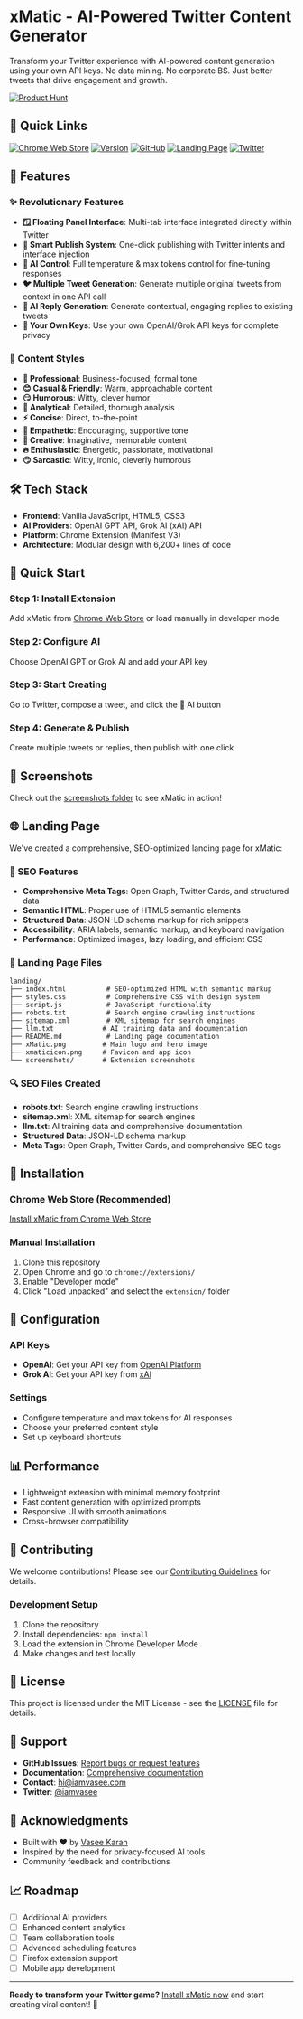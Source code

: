 # xMatic - AI-Powered Twitter Content Generator

Transform your Twitter experience with AI-powered content generation using your own API keys. No data mining. No corporate BS. Just better tweets that drive engagement and growth.

[![Product Hunt](https://api.producthunt.com/widgets/embed-image/v1/featured.svg?post_id=1003826&theme=dark&t=1756470018258)](https://www.producthunt.com/products/xmatic?embed=true&utm_source=badge-featured&utm_medium=badge&utm_source=badge-xmatic)

## 🔗 Quick Links

[![Chrome Web Store](https://img.shields.io/badge/Chrome%20Web%20Store-Install%20xMatic-blue?style=for-the-badge&logo=google-chrome&logoColor=white)](https://chromewebstore.google.com/detail/xmatic/jhgjeaklmjohgmnephiaeiefejdhfnml)
[![Version](https://img.shields.io/badge/Version-1.0.0-green?style=for-the-badge)](https://github.com/iamvasee/xMatic/releases)
[![GitHub](https://img.shields.io/badge/GitHub-View%20Source-black?style=for-the-badge&logo=github&logoColor=white)](https://github.com/iamvasee/xMatic)
[![Landing Page](https://img.shields.io/badge/Landing%20Page-View%20Site-orange?style=for-the-badge)](https://github.com/iamvasee/xMatic/blob/main/landing/index.html)
[![Twitter](https://img.shields.io/badge/Twitter-%40iamvasee-blue?style=for-the-badge&logo=twitter&logoColor=white)](https://x.com/iamvasee)

## 🚀 Features

### ✨ Revolutionary Features
- **🪟 Floating Panel Interface**: Multi-tab interface integrated directly within Twitter
- **🚀 Smart Publish System**: One-click publishing with Twitter intents and interface injection
- **🎯 AI Control**: Full temperature & max tokens control for fine-tuning responses
- **🐦 Multiple Tweet Generation**: Generate multiple original tweets from context in one API call
- **💬 AI Reply Generation**: Generate contextual, engaging replies to existing tweets
- **🔑 Your Own Keys**: Use your own OpenAI/Grok API keys for complete privacy

### 🎨 Content Styles
- **🎯 Professional**: Business-focused, formal tone
- **😊 Casual & Friendly**: Warm, approachable content
- **😏 Humorous**: Witty, clever humor
- **🧠 Analytical**: Detailed, thorough analysis
- **⚡ Concise**: Direct, to-the-point
- **🤗 Empathetic**: Encouraging, supportive tone
- **🎨 Creative**: Imaginative, memorable content
- **🔥 Enthusiastic**: Energetic, passionate, motivational
- **😏 Sarcastic**: Witty, ironic, cleverly humorous

## 🛠️ Tech Stack

- **Frontend**: Vanilla JavaScript, HTML5, CSS3
- **AI Providers**: OpenAI GPT API, Grok AI (xAI) API
- **Platform**: Chrome Extension (Manifest V3)
- **Architecture**: Modular design with 6,200+ lines of code

## 🚀 Quick Start

### Step 1: Install Extension
Add xMatic from [Chrome Web Store](https://chromewebstore.google.com/detail/xmatic/jhgjeaklmjohgmnephiaeiefejdhfnml) or load manually in developer mode

### Step 2: Configure AI
Choose OpenAI GPT or Grok AI and add your API key

### Step 3: Start Creating
Go to Twitter, compose a tweet, and click the 🤖 AI button

### Step 4: Generate & Publish
Create multiple tweets or replies, then publish with one click

## 📸 Screenshots

Check out the [screenshots folder](landing/screenshots/) to see xMatic in action!

## 🌐 Landing Page

We've created a comprehensive, SEO-optimized landing page for xMatic:

### 🎯 SEO Features
- **Comprehensive Meta Tags**: Open Graph, Twitter Cards, and structured data
- **Semantic HTML**: Proper use of HTML5 semantic elements
- **Structured Data**: JSON-LD schema markup for rich snippets
- **Accessibility**: ARIA labels, semantic markup, and keyboard navigation
- **Performance**: Optimized images, lazy loading, and efficient CSS

### 📁 Landing Page Files
```
landing/
├── index.html          # SEO-optimized HTML with semantic markup
├── styles.css          # Comprehensive CSS with design system
├── script.js           # JavaScript functionality
├── robots.txt          # Search engine crawling instructions
├── sitemap.xml         # XML sitemap for search engines
├── llm.txt            # AI training data and documentation
├── README.md           # Landing page documentation
├── xMatic.png         # Main logo and hero image
├── xmaticicon.png     # Favicon and app icon
└── screenshots/       # Extension screenshots
```

### 🔍 SEO Files Created
- **robots.txt**: Search engine crawling instructions
- **sitemap.xml**: XML sitemap for search engines
- **llm.txt**: AI training data and comprehensive documentation
- **Structured Data**: JSON-LD schema markup
- **Meta Tags**: Open Graph, Twitter Cards, and comprehensive SEO tags

## 📱 Installation

### Chrome Web Store (Recommended)
[Install xMatic from Chrome Web Store](https://chromewebstore.google.com/detail/xmatic/jhgjeaklmjohgmnephiaeiefejdhfnml)

### Manual Installation
1. Clone this repository
2. Open Chrome and go to `chrome://extensions/`
3. Enable "Developer mode"
4. Click "Load unpacked" and select the `extension/` folder

## 🔧 Configuration

### API Keys
- **OpenAI**: Get your API key from [OpenAI Platform](https://platform.openai.com/)
- **Grok AI**: Get your API key from [xAI](https://x.ai/)

### Settings
- Configure temperature and max tokens for AI responses
- Choose your preferred content style
- Set up keyboard shortcuts

## 📊 Performance

- Lightweight extension with minimal memory footprint
- Fast content generation with optimized prompts
- Responsive UI with smooth animations
- Cross-browser compatibility

## 🤝 Contributing

We welcome contributions! Please see our [Contributing Guidelines](CONTRIBUTING.md) for details.

### Development Setup
1. Clone the repository
2. Install dependencies: `npm install`
3. Load the extension in Chrome Developer Mode
4. Make changes and test locally

## 📄 License

This project is licensed under the MIT License - see the [LICENSE](LICENSE) file for details.

## 🌟 Support

- **GitHub Issues**: [Report bugs or request features](https://github.com/iamvasee/xMatic/issues)
- **Documentation**: [Comprehensive documentation](landing/README.md)
- **Contact**: hi@iamvasee.com
- **Twitter**: [@iamvasee](https://x.com/iamvasee)

## 🙏 Acknowledgments

- Built with ❤️ by [Vasee Karan](https://github.com/iamvasee)
- Inspired by the need for privacy-focused AI tools
- Community feedback and contributions

## 📈 Roadmap

- [ ] Additional AI providers
- [ ] Enhanced content analytics
- [ ] Team collaboration tools
- [ ] Advanced scheduling features
- [ ] Firefox extension support
- [ ] Mobile app development

---

**Ready to transform your Twitter game?** [Install xMatic now](https://chromewebstore.google.com/detail/xmatic/jhgjeaklmjohgmnephiaeiefejdhfnml) and start creating viral content! 🚀